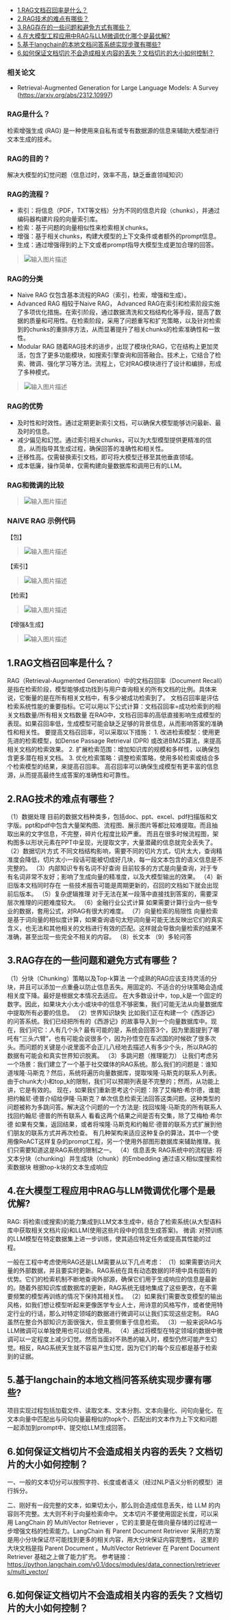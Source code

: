 - [1.RAG文档召回率是什么？](#1.RAG文档召回率是什么？)
- [2.RAG技术的难点有哪些？](#2.RAG技术的难点有哪些？)
- [3.RAG存在的一些问题和避免方式有哪些？](#3.RAG存在的一些问题和避免方式有哪些？)
- [4.在大模型工程应用中RAG与LLM微调优化哪个是最优解?](#4.在大模型工程应用中RAG与LLM微调优化哪个是最优解?)
- [5.基于langchain的本地文档问答系统实现步骤有哪些?](#5.基于langchain的本地文档问答系统实现步骤有哪些?)
- [6.如何保证文档切片不会造成相关内容的丢失？文档切片的大小如何控制？](#6.如何保证文档切片不会造成相关内容的丢失？文档切片的大小如何控制？)
  

### 相关论文
- Retrieval-Augmented Generation for Large Language Models: A Survey (https://arxiv.org/abs/2312.10997)

### RAG是什么？
检索增强生成 (RAG) 是一种使用来自私有或专有数据源的信息来辅助大模型进行文本生成的技术。

### RAG的目的？
 解决大模型的幻觉问题（信息过时，效率不高，缺乏垂直领域知识）
 
### RAG的流程？
- 索引：将信息（PDF，TXT等文档）分为不同的信息片段（chunks），并通过编码器构建片段的向量索引库。
- 检索：基于问题的向量相似性来检索相关chunks。
- 增强：基于相关chunks，构建大模型的上下文条件或者额外的prompt信息。
- 生成：通过增强得到的上下文或者prompt指导大模型生成更加合理的回答。
>![输入图片描述](imgs/0517_RAG.png)
### RAG的分类
- Naive RAG
仅包含基本流程的RAG（索引，检索，增强和生成）。
- Advanced RAG
相较于Naive RAG， Advanced RAG在索引和检索阶段实施了多项优化措施。在索引阶段，通过数据清洗和文档结构化等手段，提高了数据的质量和可用性。在检索阶段，采用了问题重写和扩充策略，以及针对检索到的chunks的重排序方法，从而显著提升了相关chunks的检索准确性和一致性。
- Modular RAG
随着RAG技术的进步，出现了模块化RAG，它在结构上更加灵活，包含了更多功能模块，如搜索引擎查询和回答融合。技术上，它结合了检索、微调、强化学习等方法。流程上，它对RAG模块进行了设计和编排，形成了多种模式。
>![输入图片描述](imgs/0517_RAG2.png)
### RAG的优势
- 及时性和时效性。通过定期更新索引文档，可以确保大模型能够访问最新、最及时的信息。
- 减少偏见和幻觉。通过索引相关chunks，可以为大型模型提供更精准的信息，从而指导其生成过程，确保回答的准确性和相关性。
- 迁移性高。仅需替换索引文档，即可将大模型迁移至其他垂直领域。
- 成本低廉，操作简单，仅需构建向量数据库和调用已有的LLM。

### RAG和微调的比较
>![输入图片描述](imgs/0517_RAG3.png)
### NAIVE RAG 示例代码
【包】

 >![输入图片描述](imgs/0517_RAG7.png)

【索引】

 >![输入图片描述](imgs/0517_RAG4.png)

【检索】

 >![输入图片描述](imgs/0517_RAG5.png)

【增强&生成】

 >![输入图片描述](imgs/0517_RAG6.png)

<h2 id="1.RAG文档召回率是什么？">1.RAG文档召回率是什么？</h2>
RAG（Retrieval-Augmented Generation）中的文档召回率（Document Recall）是指在检索阶段，模型能够成功找到与用户查询相关的所有文档的比例。具体来说，它衡量的是在所有相关文档中，有多少被成功检索到了。
文档召回率是评估检索系统性能的重要指标。它可以用以下公式计算：文档召回率=成功检索到的相关文档数量/所有相关文档数量
在RAG中，文档召回率的高低直接影响生成模型的表现。如果召回率低，生成模型可能会缺乏足够的背景信息，从而影响答案的准确性和相关性。
要提高文档召回率，可以采取以下措施：
1. 改进检索模型：使用更先进的检索模型，如Dense Passage Retrieval (DPR) 或改进BM25算法，来提高相关文档的检索效果。
2. 扩展检索范围：增加知识库的规模和多样性，以确保包含更多潜在相关文档。
3. 优化检索策略：调整检索策略，使用多轮检索或结合多个检索模型的结果，来提高召回率。
高召回率可以确保生成模型有更丰富的信息源，从而提高最终生成答案的准确性和可靠性。


<h2 id="2.RAG技术的难点有哪些？">2.RAG技术的难点有哪些？</h2>
（1）数据处理
目前的数据文档种类多，包括doc、ppt、excel、pdf扫描版和文字版。ppt和pdf中包含大量架构图、流程图、展示图片等都比较难提取。而且抽取出来的文字信息，不完整，碎片化程度比较严重。
而且在很多时候流程图，架构图多以形状元素在PPT中呈现，光提取文字，大量潜藏的信息就完全丢失了。
（2）数据切片方式
不同文档结构影响，需要不同的切片方式，切片太大，查询精准度会降低，切片太小一段话可能被切成好几块，每一段文本包含的语义信息是不完整的。
（3）内部知识专有名词不好查询
目前较多的方式是向量查询，对于专有名词非常不友好；影响了生成向量的精准度，以及大模型输出的效果。
（4）新旧版本文档同时存在
一些技术报告可能是周期更新的，召回的文档如下就会出现前后版本。
（5）复杂逻辑推理
对于无法在某一段落中直接找到答案的，需要深层次推理的问题难度较大。
（6）金融行业公式计算
如果需要计算行业内一些专业的数据，套用公式，对RAG有很大的难度。
（7）向量检索的局限性
向量检索是基于词向量的相似度计算，如果查询语句太短词向量可能无法反映出它们的真实含义，也无法和其他相关的文档进行有效的匹配。这样就会导致向量检索的结果不准确，甚至出现一些完全不相关的内容。
（8）长文本
（9）多轮问答

<h2 id="3.RAG存在的一些问题和避免方式有哪些？">3.RAG存在的一些问题和避免方式有哪些？</h2>
（1）分块（Chunking）策略以及Top-k算法
一个成熟的RAG应该支持灵活的分块，并且可以添加一点重叠以防止信息丢失。用固定的、不适合的分块策略会造成相关度下降。最好是根据文本情况去适应。
在大多数设计中，top_k是一个固定的数字。因此，如果块大小太小或块中的信息不够密集，我们可能无法从向量数据库中提取所有必要的信息。
（2）世界知识缺失
比如我们正在构建一个《西游记》的问答系统。我们已经把所有的《西游记》的故事导入到一个向量数据库中。现在，我们问它：人有几个头?
最有可能的是，系统会回答3个，因为里面提到了哪吒有“三头六臂”，也有可能会说很多个，因为孙悟空在车迟国的时候砍了很多次头。而问题的关键是小说里面不会正儿八经地去描述人有多少个头，所以RAG的数据有可能会和真实世界知识脱离。
（3）多跳问题（推理能力）
让我们考虑另一个场景：我们建立了一个基于社交媒体的RAG系统。那么我们的问题是：谁知道埃隆·马斯克？然后，系统将遍历向量数据库，提取埃隆·马斯克的联系人列表。由于chunk大小和top_k的限制，我们可以预期列表是不完整的；然而，从功能上讲，它是有效的。
现在，如果我们重新思考这个问题：除了艾梅柏·希尔德，谁能把约翰尼·德普介绍给伊隆·马斯克？单次信息检索无法回答这类问题。这种类型的问题被称为多跳问答。解决这个问题的一个方法是:
    找回埃隆·马斯克的所有联系人
    找回约翰尼·德普的所有联系人
    看看这两个结果之间是否有交集，除了艾梅柏·希尔德
    如果有交集，返回结果，或者将埃隆·马斯克和约翰尼·德普的联系方式扩展到他们朋友的联系方式并再次检查。
有几种架构来适应这种复杂的算法，其中一个使用像ReACT这样复杂的prompt工程，另一个使用外部图形数据库来辅助推理。我们只需要知道这是RAG系统的限制之一。
（4）信息丢失
RAG系统中的流程链:
    将文本分块（chunking）并生成块（chunk）的Embedding
    通过语义相似度搜索检索数据块
    根据top-k块的文本生成响应

<h2 id="4.在大模型工程应用中RAG与LLM微调优化哪个是最优解?">4.在大模型工程应用中RAG与LLM微调优化哪个是最优解?</h2>

RAG: 将检索(或搜索)的能力集成到LLM文本生成中，结合了检索系统(从大型语料库中获取相关文档片段)和LLM(使用这些片段中的信息生成答案)。
微调: 对预训练的LLM模型在特定数据集上进一步训练，使其适应特定任务或提高其性能的过程。

一般在工程中考虑使用RAG还是LLM需要从以下几点考虑：
（1）如果需要访问大量的外部数据，并且要实时更新。RAG系统在具有动态数据的环境中具有固有的优势。它们的检索机制不断地查询外部源，确保它们用于生成响应的信息是最新的。随着外部知识库或数据库的更新，RAG系统无缝地集成了这些更改，在不需要频繁的模型再训练的情况下保持其相关性。
（2）如果我们需要改变模型的输出风格，如我们想让模型听起来更像医学专业人士，用诗意的风格写作，或者使用特定行业的行话，那么对特定领域的数据进行微调可以让我们实现这些定制。
RAG虽然在整合外部知识方面很强大，但主要侧重于信息检索。
（3）一般来说RAG与LLM微调可以单独使用也可以组合使用。
（4）通过将模型在特定领域的数据中微调可以一定程度上减少幻觉。然而当面对不熟悉的输入时，模型仍然可能产生幻觉。相反，RAG系统天生就不容易产生幻觉，因为它们的每个反应都是基于检索到的证据。
    
<h2 id="5.基于langchain的本地文档问答系统实现步骤有哪些?">5.基于langchain的本地文档问答系统实现步骤有哪些?</h2>

项目实现过程包括加载文件、读取文本、文本分割、文本向量化、问句向量化、在文本向量中匹配出与问句向量最相似的topk个、匹配出的文本作为上下文和问题一起添加到prompt中、提交给LLM生成回答。

<h2 id="6.如何保证文档切片不会造成相关内容的丢失？文档切片的大小如何控制？">6.如何保证文档切片不会造成相关内容的丢失？文档切片的大小如何控制？</h2>
一、一般的文本切分可以按照字符、长度或者语义（经过NLP语义分析的模型）进行拆分。

二、刚好有一段完整的文本，如果切太小，那么则会造成信息丢失，给 LLM 的内容则不完整。太大则不利于向量检索命中。
文本切片不要使用固定长度，可以采用 LangChain 的 MultiVector Retriever ，它的主要是在做向量存储的过程进一步增强文档的检索能力。LangChain 有 Parent Document Retriever 采用的方案是用小分块保证尽可能找到更多的相关内容，用大分块保证内容完整性， 这里的大块文档是指 Parent Document 。MultiVector Retriever 在 Parent Document Retriever 基础之上做了能力扩充。
参考链接：https://python.langchain.com/v0.1/docs/modules/data_connection/retrievers/multi_vector/

<h2 id="7.根据提问匹配文本的方式有哪些？">6.如何保证文档切片不会造成相关内容的丢失？文档切片的大小如何控制？</h2>
